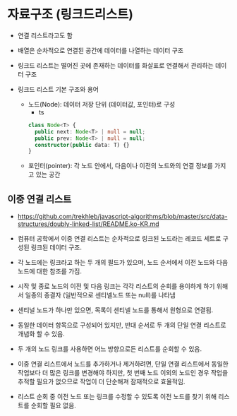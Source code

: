 # 자료구조 (링크드리스트)

- 연결 리스트라고도 함
- 배열은 순차적으로 연결된 공간에 데이터를 나열하는 데이터 구조
- 링크드 리스트는 떨어진 곳에 존재하는 데이터를 화살표로 연결해서 관리하는 데이터 구조

- 링크드 리스트 기본 구조와 용어
  - 노드(Node): 데이터 저장 단위 (데이터값, 포인터)로 구성
    - ts
    ```ts
    class Node<T> {
      public next: Node<T> | null = null;
      public prev: Node<T> | null = null;
      constructor(public data: T) {}
    }
    ```
  - 포인터(pointer): 각 노드 안에서, 다음이나 이전의 노드와의 연결 정보를 가지고 있는 공간

## 이중 연결 리스트

- https://github.com/trekhleb/javascript-algorithms/blob/master/src/data-structures/doubly-linked-list/README.ko-KR.md

- 컴퓨터 공학에서 이중 연결 리스트는 순차적으로 링크된 노드라는 레코드 세트로 구성된 링크된 데이터 구조.

- 각 노드에는 링크라고 하는 두 개의 필드가 있으며, 노드 순서에서 이전 노드와 다음 노드에 대한 참조를 가짐.

- 시작 및 종료 노드의 이전 및 다음 링크는 각각 리스트의 순회를 용이하게 하기 위해서 일종의 종결자 (일반적으로 센티넬노드 또는 null)를 나타냄

- 센티널 노드가 하나만 있으면, 목록이 센티넬 노드를 통해서 원형으로 연결됨.

- 동일한 데이터 항목으로 구성되어 있지만, 반대 순서로 두 개의 단일 연결 리스트로 개념화 할 수 있음.

- 두 개의 노드 링크를 사용하면 어느 방향으로든 리스트를 순회할 수 있음.

- 이중 연결 리스트에서 노드를 추가하거나 제거하려면, 단일 연결 리스트에서 동일한 작업보다 더 많은 링크를 변경해야 하지만, 첫 번째 노드 이외의 노드인 경우 작업을 추적할 필요가 없으므로 작업이 더 단순해져 잠재적으로 효율적임.

- 리스트 순회 중 이전 노드 또는 링크를 수정할 수 있도록 이전 노드를 찾기 위해 리스트를 순회할 필요 없음.
